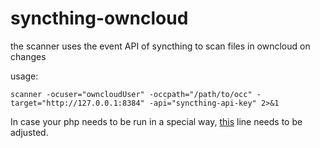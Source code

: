 # syncthing-owncloud

the scanner uses the event API of syncthing to scan files in owncloud on changes

usage:
```
scanner -ocuser="owncloudUser" -occpath="/path/to/occ" -target="http://127.0.0.1:8384" -api="syncthing-api-key" 2>&1
```

In case your php needs to be run in a special way, [this](https://github.com/alex2108/syncthing-owncloud/blob/master/scanner/main.go#L90) line needs to be adjusted.
